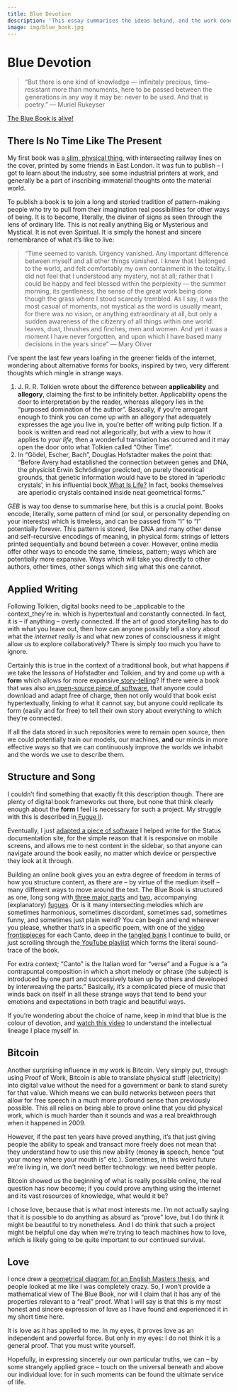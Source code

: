 ```yaml
---
title: Blue Devotion
description: 'This essay summarises the ideas behind, and the work done to achieve, The Blue Book. What is this digital artifact really inspired by, where did it come from, and what might it be used for going forward?'
image: img/blue_book.jpg
---
```


# Blue Devotion

> “But there is one kind of knowledge — infinitely precious, time-resistant more than monuments, here to be passed between the generations in any way it may be: never to be used. And that is poetry.” — Muriel Rukeyser

[The Blue Book is alive!](https://thebluebook.co.za)


## There Is No Time Like The Present

My first book was a[ slim, physical thing](http://andytudhope.africa/about), with intersecting railway lines on the cover, printed by some friends in East London. It was fun to publish – I got to learn about the industry, see some industrial printers at work, and generally be a part of inscribing immaterial thoughts onto the material world.

To publish a book is to join a long and storied tradition of pattern-making people who try to pull from their imagination real possibilities for other ways of being. It is to become, literally, the diviner of signs as seen through the lens of ordinary life. This is not really anything Big or Mysterious and Mystical. It is not even Spiritual. It is simply the honest and sincere remembrance of what it’s like to live:

> “Time seemed to vanish. Urgency vanished. Any important difference between myself and all other things vanished. I knew that I belonged to the world, and felt comfortably my own containment in the totality. I did not feel that I understood any mystery, not at all; rather that I could be happy and feel blessed within the perplexity — the summer morning, its gentleness, the sense of the great work being done though the grass where I stood scarcely trembled. As I say, it was the most casual of moments, not mystical as the word is usually meant, for there was no vision, or anything extraordinary at all, but only a sudden awareness of the citizenry of all things within one world: leaves, dust, thrushes and finches, men and women. And yet it was a moment I have never forgotten, and upon which I have based many decisions in the years since” — Mary Oliver

I’ve spent the last few years loafing in the greener fields of the internet, wondering about alternative forms for books, inspired by two, very different thoughts which mingle in strange ways.

1. J. R. R. Tolkien wrote about the difference between **applicability** and **allegory**, claiming the first to be infinitely better. Applicability opens the door to interpretation by the reader, whereas allegory lies in the “purposed domination of the author”. Basically, if you’re arrogant enough to think you can come up with an allegory that adequately expresses the age you live in, you’re better off writing pulp fiction. If a book is written and read not allegorically, but with a view to how it applies to _your life_, then a wonderful translation has occurred and it may open the door onto what Tolkien called “Other Time”.  
2. In “Gӧdel, Escher, Bach”, Douglas Hofstadter makes the point that: “Before Avery had established the connection between genes and DNA, the physicist Erwin Schrödinger predicted, on purely theoretical grounds, that genetic information would have to be stored in ‘aperiodic crystals’, in his influential book[ What Is Life?](http://www.whatislife.ie/downloads/What-is-Life.pdf) In fact, books themselves are aperiodic crystals contained inside neat geometrical forms.”

_GEB_ is way too dense to summarise here, but this is a crucial point. Books encode, literally, some pattern of mind (or soul, or personality depending on your interests) which is timeless, and can be passed from “I” to “I” potentially forever. This pattern is stored, like DNA and many other dense and self-recursive encodings of meaning, in physical form: strings of letters printed sequentially and bound between a cover. However, online media offer other ways to encode the same, timeless, pattern; ways which are potentially more expansive. Ways which will take you directly to other authors, other times, other songs which sing what this one cannot.

## Applied Writing

Following Tolkien, digital books need to be _applicable to the context_they’re in: which is hypertextual and constantly connected. In fact, it is – if anything – overly connected. If the art of good storytelling has to do with what you leave out, then how can anyone possibly tell a story about what the _internet really is_ and what new zones of consciousness it might allow us to explore collaboratively? There is simply too much you have to ignore.

Certainly this is true in the context of a traditional book, but what happens if we take the lessons of Hofstadter and Tolkien, and try and come up with a **form** which allows for more expansive[ story-telling](https://thebluebook.co.za/fugue-i/)? If there were a book that was also an[ open-source piece of software](https://github.com/andytudhope/proofoflove), that anyone could download and adapt free of charge, then not only would that book exist hypertextually, linking to what it cannot say, but anyone could replicate its form (easily and for free) to tell their own story about everything to which they’re connected.

If all the data stored in such repositories were to remain open source, then we could potentially train our models, our machines, **and** our minds in more effective ways so that we can continuously improve the worlds we inhabit and the words we use to describe them.

## Structure and Song

I couldn’t find something that exactly fit this description though. There are plenty of digital book frameworks out there, but none that think clearly enough about the **form** I feel is necessary for such a project. My struggle with this is described in[ Fugue II](https://thebluebook.co.za/fugue-ii/).

Eventually, I just [adapted a piece of software](https://github.com/andytudhope/thebluebook) I helped write for the Status documentation site, for the simple reason that it is responsive on mobile screens, and allows me to nest content in the sidebar, so that anyone can navigate around the book easily, no matter which device or perspective they look at it through.

Building an online book gives you an extra degree of freedom in terms of how you structure content, as there are – by virtue of the medium itself – many different ways to move around the text. The Blue Book is structured as one, long song with[ three major parts](https://thebluebook.co.za/canto-i/) and [two](https://thebluebook.co.za/fugue-i/), accompanying (explanatory) [fugues](https://thebluebook.co.za/fugue-ii/). Or is it many intersecting melodies which are sometimes harmonious, sometimes discordant, sometimes sad, sometimes funny, and sometimes just plain weird? You can begin and end wherever you please, whether that’s in a specific poem, with one of the [video frontispieces](https://thebluebook.co.za/canto-vi/) for each Canto, deep in the [tangled bank](https://thebluebook.co.za/tangled-bank/) I continue to build, or just scrolling through the[ YouTube playlist](https://www.youtube.com/playlist?list=PL5ClmaG2tnPNgqWDBGCWAQxD0sYpbfPRK) which forms the literal sound-trace of the book.

For extra context; “Canto” is the Italian word for “verse” and a Fugue is a “a contrapuntal composition in which a short melody or phrase (the subject) is introduced by one part and successively taken up by others and developed by interweaving the parts.” Basically, it’s a complicated piece of music that winds back on itself in all these strange ways that tend to bend your emotions and expectations in both tragic and beautiful ways.

If you’re wondering about the choice of name, keep in mind that blue is the colour of devotion, and [watch this video](https://www.youtube.com/watch?v=GxVaxOco7kg&list=PL5ClmaG2tnPNgqWDBGCWAQxD0sYpbfPRK&index=16) to understand the intellectual lineage I place myself in.

## Bitcoin

Another surprising influence in my work is Bitcoin. Very simply put, through using Proof of Work, Bitcoin is able to translate physical stuff (electricity) into digital value without the need for a government or bank to stand surety for that value. Which means we can build networks between peers that allow for free speech in a much more profound sense than previously possible. This all relies on being able to prove online that you did physical work, which is much harder than it sounds and was a real breakthrough when it happened in 2009.

However, if the past ten years have proved anything, it’s that just giving people the ability to speak and transact more freely does not mean that they understand how to use this new ability (money **is** speech, hence “put your money where your mouth is” etc.). Sometimes, in this weird future we’re living in, we don’t need better technology: we need better people. 

Bitcoin showed us the beginning of what is really possible online, the real question has now become; if you could prove anything using the internet and its vast resources of knowledge, what would it be?

I chose love, because that is what most interests me. I’m not actually saying that it is possible to do anything as absurd as “prove” love, but I do think it might be beautiful to try nonetheless. And I do think that such a project might be helpful one day when we’re trying to teach machines how to love, which is likely going to be quite important to our continued survival.

## Love

I once drew a [geometrical diagram for an English Masters thesis](../../academy/img/argument_for_happiness.png), and people looked at me like I was completely crazy. So, I won’t provide a mathematical view of The Blue Book, nor will I claim that it has any of the properties relevant to a “real” proof. What I will say is that this is my most honest and sincere expression of love as I have found and experienced it in my short time here.

It is love as it has applied to me. In my eyes, it proves love as an independent and powerful force. But only in my eyes: I do not think it is a general proof. That you must write yourself.

Hopefully, in expressing sincerely our own particular truths, we can – by some strangely applied grace – touch on the universal beneath and above our individual love: for in such moments can be found the ultimate service of life.
